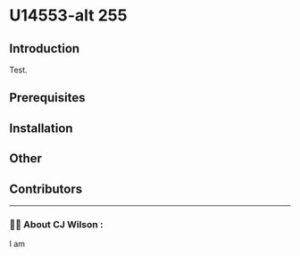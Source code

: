 # U14553-alt 255

## Introduction
Test.

## Prerequisites

## Installation 

## Other

## Contributors
---

### :woman_technologist: About CJ Wilson :

I am
